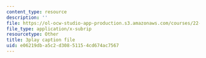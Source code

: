 ```yaml
---
content_type: resource
description: ''
file: https://ol-ocw-studio-app-production.s3.amazonaws.com/courses/22-01-introduction-to-nuclear-engineering-and-ionizing-radiation-fall-2016/e06219dba5c2d30851154cd674ac7567_kJu5qVfSphw.srt
file_type: application/x-subrip
resourcetype: Other
title: 3play caption file
uid: e06219db-a5c2-d308-5115-4cd674ac7567
---
```

